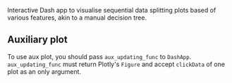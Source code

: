 Interactive Dash app to visualise sequential data splitting plots based of various features, akin to a manual decision tree.

## Auxiliary plot
To use aux plot, you should pass `aux_updating_func` to `DashApp`. `aux_updating_func` must return Plotly's `Figure` and accept `clickData` of one plot as an only argument.